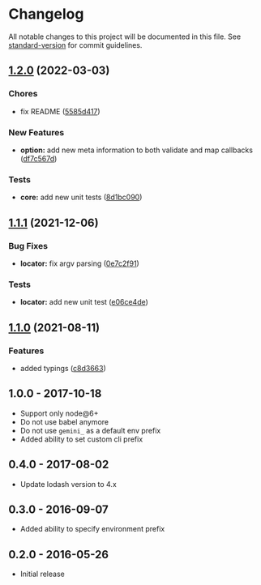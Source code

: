 # Changelog

All notable changes to this project will be documented in this file. See [standard-version](https://github.com/conventional-changelog/standard-version) for commit guidelines.

## [1.2.0]((https://github.com/gemini-testing/configparser/compare/v1.1.1...v1.2.0)) (2022-03-03)

### Chores

*  fix README ([5585d417](https://github.com/gemini-testing/configparser/commit/5585d417b0c9736939eaaa7f2db272667d378779))

### New Features

* **option:**  add new meta information to both validate and map callbacks ([df7c567d](https://github.com/gemini-testing/configparser/commit/df7c567d291b367930908e7b57992cb7940c849c))

### Tests

* **core:**  add new unit tests ([8d1bc090](https://github.com/gemini-testing/configparser/commit/8d1bc09052d47b798015a4d6ccc195434bae0817))

## [1.1.1](https://github.com/gemini-testing/configparser/compare/v1.1.0...v1.1.1) (2021-12-06)

### Bug Fixes

* **locator:**  fix argv parsing ([0e7c2f91](https://github.com/gemini-testing/configparser/commit/0e7c2f91be54f56793f43375d78dd763ebe6e818))

### Tests

* **locator:**  add new unit test ([e06ce4de](https://github.com/gemini-testing/configparser/commit/e06ce4de56ddc0f31e1fdced7ef9a4ee0865d270))

## [1.1.0](https://github.com/gemini-testing/configparser/compare/v1.0.1...v1.1.0) (2021-08-11)

### Features

* added typings ([c8d3663](https://github.com/gemini-testing/configparser/commit/c8d36636f8f9aa706a71e7fe1a9f978cf2d86df8))

## 1.0.0 - 2017-10-18

* Support only node@6+
* Do not use babel anymore
* Do not use `gemini_` as a default env prefix
* Added ability to set custom cli prefix

## 0.4.0 - 2017-08-02

* Update lodash version to 4.x

## 0.3.0 - 2016-09-07

* Added ability to specify environment prefix

## 0.2.0 - 2016-05-26

* Initial release
